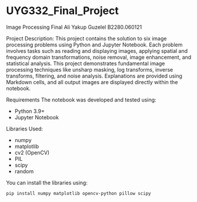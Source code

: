 # UYG332_Final_Project
Image Processing Final
Ali Yakup Guzelel  B2280.060121

Project Description:
This project contains the solution to six image processing problems using Python and Jupyter Notebook. Each problem involves tasks such as reading and displaying images, applying spatial and frequency domain transformations, noise removal, image enhancement, and statistical analysis.
This project demonstrates fundamental image processing techniques like unsharp masking, log transforms, inverse transforms, filtering, and noise analysis. Explanations are provided using Markdown cells, and all output images are displayed directly within the notebook.


Requirements
The notebook was developed and tested using:
- Python 3.9+
- Jupyter Notebook

Libraries Used:
- numpy
- matplotlib
- cv2 (OpenCV)
- PIL
- scipy
- random

You can install the libraries using:
```bash
pip install numpy matplotlib opencv-python pillow scipy
